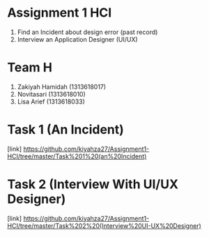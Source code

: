 # Assignment 1 HCI
   1. Find an Incident about design error (past record)
   2. Interview an Application Designer (UI/UX)

# Team H
   1. Zakiyah Hamidah (1313618017)
   2. Novitasari (1313618010)
   3. Lisa Arief (1313618033)
 
 # Task 1 (An Incident)
[link] https://github.com/kiyahza27/Assignment1-HCI/tree/master/Task%201%20(an%20Incident)

 # Task 2 (Interview With UI/UX Designer)
[link] https://github.com/kiyahza27/Assignment1-HCI/tree/master/Task%202%20(Interview%20UI-UX%20Designer)
